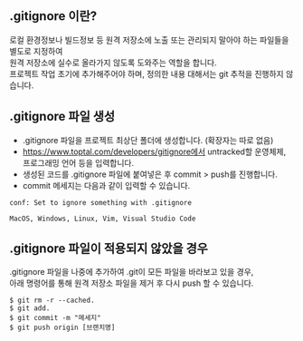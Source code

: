 ## .gitignore 이란?
로컬 환경정보나 빌드정보 등 원격 저장소에 노출 또는 관리되지 말아야 하는 파일들을 별도로 지정하여    
원격 저장소에 실수로 올라가지 않도록 도와주는 역할을 합니다.  
프로젝트 작업 초기에 추가해주어야 하며, 정의한 내용 대해서는 git 추적을 진행하지 않습니다.  


## .gitignore 파일 생성
* .gitignore 파일을 프로젝트 최상단 폴더에 생성합니다. (확장자는 따로 없음)
* https://www.toptal.com/developers/gitignore에서 untracked할 운영체제, 프로그래밍 언어 등을 입력합니다.
* 생성된 코드를 .gitignore 파일에 붙여넣은 후 commit > push를 진행합니다.
* commit 메세지는 다음과 같이 입력할 수 있습니다.
```
conf: Set to ignore something with .gitignore

MacOS, Windows, Linux, Vim, Visual Studio Code
```


## .gitignore 파일이 적용되지 않았을 경우
.gitignore 파일을 나중에 추가하여 .git이 모든 파일을 바라보고 있을 경우,  
아래 명령어를 통해 원격 저장소 파일을 제거 후 다시 push 할 수 있습니다.
```
$ git rm -r --cached.
$ git add.
$ git commit -m "메세지"
$ git push origin [브랜치명]
```
